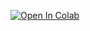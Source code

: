 [![Open In Colab](https://colab.research.google.com/assets/colab-badge.svg)](https://colab.research.google.com/github/ferrandi/PandA-bambu/blob/doc%2Fhpca22/documentation/tutorial_hpca_2022/bambu.ipynb)
